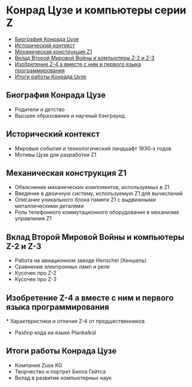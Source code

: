 # Конрад Цузе и компьютеры серии Z
* [Биография Конрада Цузе](#биография-конрада-цузе)
* [Исторический контекст](#исторический-контекст)
* [Механическая конструкция Z1](#механическая-конструкция-z1)
* [Вклад Второй Мировой Войны и компьютеры Z-2 и Z-3](#вклад-второй-мировой-войны-и-компьютеры-Z-2-и-Z-3)
* [Изобретение Z-4 а вместе с ним и первого языка программирования](#изобретение-Z-4-а-вместе-с-ним-и-первого-языка-программирования)
* [Итоги работы Конрада Цузе](#итоги-работы-конрада-цузе)

## Биография Конрада Цузе
* Родители и детство
* Высшее образование и научный бэкграунд
  
## Исторический контекст
* Мировые события и технологический ландшафт 1930-х годов
* Мотивы Цузе для разработки Z1
  
## Механическая конструкция Z1
* Объяснение механических компонентов, используемых в Z1
* Введение в двоичную систему, используемую Z1 для вычислений
* Описание уникального блока памяти Z1 с выдвижными металлическими деталями
* Роль телефонного коммутационного оборудования в механизме управления Z1

## Вклад Второй Мировой Войны и компьютеры Z-2 и Z-3
* Работа на авиационном заводе Henschel (Хеншель)
* Сравнение электронных ламп и реле
* Кусочек про Z-2
* Кусочек про Z-3

## Изобретение Z-4 а вместе с ним и первого языка программирования
* Характеристики и отличия Z-4 от предшественников
* Разбор кода на языке Plankalkül

## Итоги работы Конрада Цузе
* Компания Zuse KG
* Творчество и портрет Билла Гейтса
* Вклад в развитие компьютерных наук
